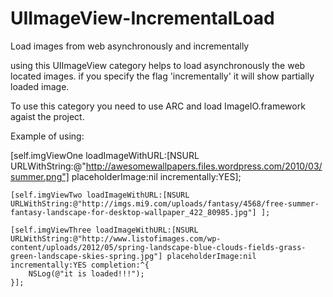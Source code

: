 UIImageView-IncrementalLoad
===========================

Load images from web asynchronously and incrementally

using this UIImageView category helps to load asynchronously the web located images.
if you specify the flag 'incrementally' it will show partially loaded image.

To use this category you need to use ARC and load ImageIO.framework agaist the project.

Example of using:

   [self.imgViewOne loadImageWithURL:[NSURL URLWithString:@"http://awesomewallpapers.files.wordpress.com/2010/03/summer.png"] placeholderImage:nil incrementally:YES];

    [self.imgViewTwo loadImageWithURL:[NSURL URLWithString:@"http://imgs.mi9.com/uploads/fantasy/4568/free-summer-fantasy-landscape-for-desktop-wallpaper_422_80985.jpg"] ];

    [self.imgViewThree loadImageWithURL:[NSURL URLWithString:@"http://www.listofimages.com/wp-content/uploads/2012/05/spring-landscape-blue-clouds-fields-grass-green-landscape-skies-spring.jpg"] placeholderImage:nil incrementally:YES completion:^{
        NSLog(@"it is loaded!!!");
    }]; 
